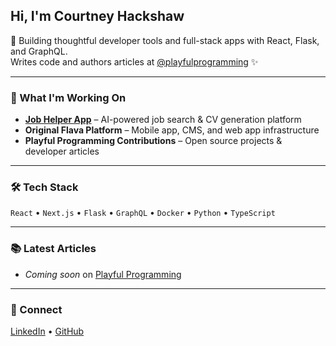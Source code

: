 ## Hi, I'm Courtney Hackshaw

🧠 Building thoughtful developer tools and full-stack apps with React, Flask, and GraphQL.  
Writes code and authors articles at [@playfulprogramming](https://github.com/playfulprogramming) ✨

---

### 🚀 What I'm Working On
- **[Job Helper App](https://github.com/yourrepo)** – AI-powered job search & CV generation platform  
- **Original Flava Platform** – Mobile app, CMS, and web app infrastructure  
- **Playful Programming Contributions** – Open source projects & developer articles  

---

### 🛠️ Tech Stack
`React` • `Next.js` • `Flask` • `GraphQL` • `Docker` • `Python` • `TypeScript`

---

### 📚 Latest Articles
- _Coming soon_ on [Playful Programming](https://playfulprogramming.com)

---

### 💬 Connect
[LinkedIn](https://linkedin.com/in/yourprofile) • [GitHub](https://github.com/courtneyhackshaw)


<!--
**ckhackshaw/ckhackshaw** is a ✨ _special_ ✨ repository because its `README.md` (this file) appears on your GitHub profile.

Here are some ideas to get you started:

- 🔭 I’m currently working on ...
- 🌱 I’m currently learning ...
- 👯 I’m looking to collaborate on ...
- 🤔 I’m looking for help with ...
- 💬 Ask me about ...
- 📫 How to reach me: ...
- 😄 Pronouns: ...
- ⚡ Fun fact: ...
-->
